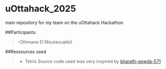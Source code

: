 # uOttahack_2025
main repository for my team on the uOttahack Hackathon

##Participants:
>-Othmane El Moutaouakkil<br/>


##Ressources used
>- Tetris Source code used was very inspired by [bharath-gowda-571](https://github.com/bharath-gowda-571/Tetris "Bharath Gowda")<br/>

